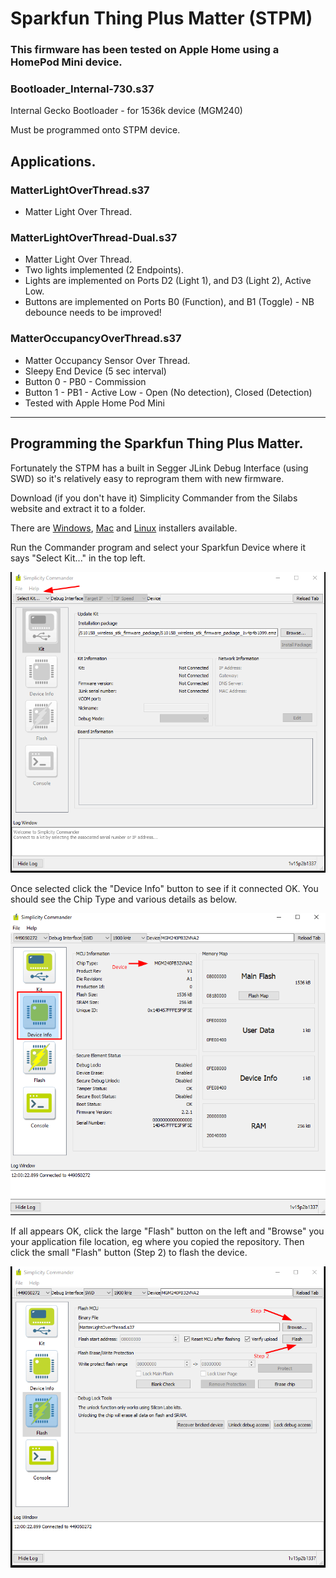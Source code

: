 # Sparkfun Thing Plus Matter (STPM)

### This firmware has been tested on Apple Home using a HomePod Mini device.

### Bootloader_Internal-730.s37

Internal Gecko Bootloader - for 1536k device (MGM240)

Must be programmed onto STPM device.

## Applications.

### MatterLightOverThread.s37

- Matter Light Over Thread.

### MatterLightOverThread-Dual.s37

- Matter Light Over Thread.
- Two lights implemented (2 Endpoints).
- Lights are implemented on Ports D2 (Light 1), and D3 (Light 2), Active Low.
- Buttons are implemented on Ports B0 (Function), and B1 (Toggle) - NB debounce needs to be improved!

### MatterOccupancyOverThread.s37

- Matter Occupancy Sensor Over Thread.
- Sleepy End Device (5 sec interval)
- Button 0 - PB0 - Commission
- Button 1 - PB1 - Active Low - Open (No detection), Closed (Detection)
- Tested with Apple Home Pod Mini

---

## Programming the Sparkfun Thing Plus Matter.

Fortunately the STPM has a built in Segger JLink Debug Interface (using SWD) so it's relatively easy to reprogram them with new firmware.

Download (if you don't have it) Simplicity Commander from the Silabs website and extract it to a folder.

There are [Windows](https://www.silabs.com/documents/public/software/SimplicityCommander-Windows.zip), [Mac](https://www.silabs.com/documents/public/software/SimplicityCommander-Mac.zip) and [Linux](https://www.silabs.com/documents/public/software/SimplicityCommander-Linux.zip) installers available.

Run the Commander program and select your Sparkfun Device where it says "Select Kit..." in the top left.

![Select Kit](../Images/SelectKit.png)

Once selected click the "Device Info" button to see if it connected OK. You should see the Chip Type and various details as below.

![Device Info](../Images/DeviceInfoSTPM.png)

If all appears OK, click the large "Flash" button on the left and "Browse" you your application file location, eg where you copied the repository. Then click the small "Flash" button (Step 2) to flash the device.

![Flash](../Images/FlashDevice.png)
